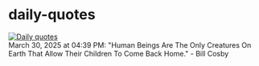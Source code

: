 # daily-quotes
[![Daily quotes](https://github.com/ceepu8/daily-quotes/actions/workflows/daily-quote.yml/badge.svg)](https://github.com/ceepu8/daily-quotes/actions/workflows/daily-quote.yml)<br/>
March 30, 2025 at 04:39 PM: "Human Beings Are The Only Creatures On Earth That Allow Their Children To Come Back Home." - Bill Cosby
